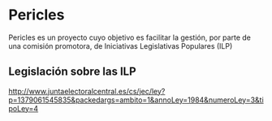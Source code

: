 # Pericles
Pericles es un proyecto cuyo objetivo es facilitar la gestión, por parte de una comisión promotora, de Iniciativas Legislativas Populares (ILP) 
## Legislación sobre las ILP
http://www.juntaelectoralcentral.es/cs/jec/ley?p=1379061545835&packedargs=ambito=1&annoLey=1984&numeroLey=3&tipoLey=4
